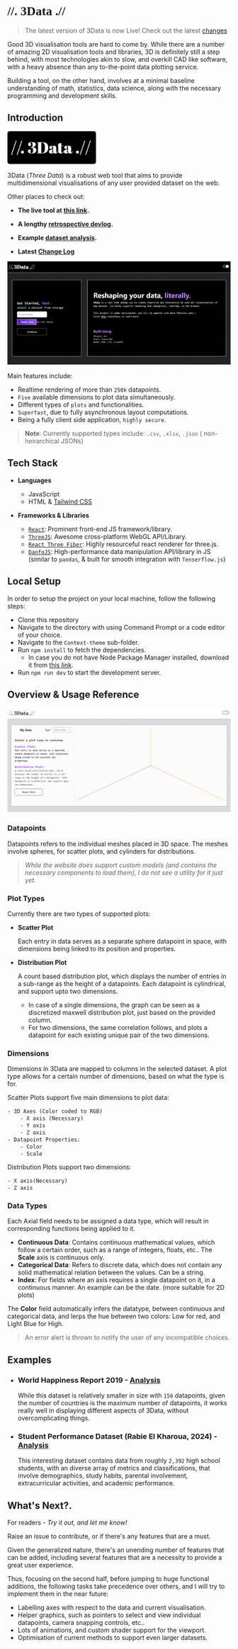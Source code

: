 # <span style = "font-weight: bold; font-family: Tahoma;"> //. 3Data .// </span>

> The latest version of 3Data is now Live! Check out the latest [changes](./README_v1.1.md)

Good 3D visualisation tools are hard to come by. While there are a number of amazing 2D visualisation tools and libraries, 3D is definitely still a step behind, with most technologies akin to slow, and overkill CAD like software, with a heavy absence than any to-the-point data plotting service.

Building a tool, on the other hand, involves at a minimal baseline understanding of math, statistics, data science, along with the necessary programming and development skills.

## Introduction

<img src="./images/logo.png" style="width: 200px; border-radius:5px">


3Data (*Three Data*) is a robust web tool that aims to provide multidimensional visualisations of any user provided dataset on the web.

Other places to check out:

- **The live tool at [this link](https://3data.netlify.app/).**

- **A lengthy [retrospective devlog](./README_long.md).**

- **Example [dataset analysis](./examples.md).**

- **Latest [Change Log](./README_v1.1.md)**

<img src="./images/01.png">

Main features include:
- Realtime rendering of more than `250k` datapoints.
- `Five` available dimensions to plot data simultaneously.
- Different types of `plots` and functionalities.
- `Superfast`, due to fully asynchronous layout computations.
- Being a fully client side application, `highly secure`. 

> **Note**: Currently supported types include: `.csv`, `.xlsx`, `.json` ( non-heirarchical JSONs)

## Tech Stack

- **Languages**
    - JavaScript 
    - HTML & [Tailwind CSS](https://tailwindcss.com/)

- **Frameworks & Libraries**
    - [`React`](https://react.dev/): Prominent front-end JS framework/library.
    - [`ThreeJS`](https://threejs.org/): Awesome cross-platform WebGL API/Library.
    - [`React Three Fiber`](https://r3f.docs.pmnd.rs/getting-started/introduction): Highly resourceful react renderer for three.js.
    - [`DanfoJS`](https://danfo.jsdata.org/): High-performance data manipulation API/library in JS (similar to `pandas`, & built for smooth integration with `Tenserflow.js`)

## Local Setup
In order to setup the project on your local machine, follow the following steps:
- Clone this repository
- Navigate to the directory with using Command Prompt or a code editor of your choice.
- Navigate to the `Context-theme` sub-folder.
- Run `npm install` to fetch the dependencies.
    - In case you do not have Node Package Manager installed, download it from [this link](https://nodejs.org/en/download/prebuilt-installer).
- Run `npm run dev` to start the development server.

## Overview & Usage Reference

<img src="./images/02.png">

### Datapoints 
Datapoints refers to the individual meshes placed in 3D space. The meshes involve spheres, for scatter plots, and cylinders for distributions. 
> *While the website does support custom models (and contains the necessary components to load them), I do not see a utility for it just yet.*

### Plot Types
Currently there are two types of supported plots:

- **Scatter Plot**
    
    Each entry in data serves as a separate sphere datapoint in space, with dimensions being linked to its position and properties.

- **Distribution Plot**

    A count based distribution plot, which displays the number of entries in a sub-range as the height of a datapoints. Each datapoint is cylindrical, and support upto two dimensions.

    - In case of a single dimensions, the graph can be seen as a discretized maxwell distribution plot, just based on the provided column.
    - For two dimensions, the same correlation follows, and plots a datapoint for each existing unique pair of the two dimensions.

### Dimensions

Dimensions in 3Data are mapped to columns in the selected dataset. A plot type allows for a certain number of dimensions, based on what the type is for.

Scatter Plots support five main dimensions to plot data:
```
- 3D Axes (Color coded to RGB)
    - X axis (Necessary)
    - Y axis
    - Z axis
- Datapoint Properties:
    - Color
    - Scale
```
Distribution Plots support two dimensions:
```
- X axis(Necessary)
- Z axis
```

### Data Types

Each Axial field needs to be assigned a data type, which will result in corresponding functions being applied to it.

- **Continuous Data**: Contains continuous mathematical values, which follow a certain order, such as a range of integers, floats, etc.. The **Scale** axis is continuous only.
- **Categorical Data**: Refers to discrete data, which does not contain any solid mathematical relation between the values. Can be a string.
- **Index**: For fields where an axis requires a single datapoint on it, in a continuous manner. An example can be the date. (more suitable for 2D plots)

The **Color** field automatically infers the datatype, between continuous and categorical data, and lerps the hue between two colors: Low for red, and Light Blue for High.

> An error alert is thrown to notify the user of any incompatible choices.

## Examples

- ### World Happiness Report 2019 - [Analysis](./examples.md#world-happiness-report-2019)
    
    While this dataset is relatively smaller in size with `156` datapoints, given the number of countries is the maximum number of datapoints, it works really well in displaying different aspects of 3Data, without overcomplicating things.
    

- ### Student Performance Dataset (Rabie El Kharoua, 2024) - [Analysis]() 

    This interesting dataset contains data from roughly `2,392` high school students, with an diverse array of metrics and classifications, that involve demographics, study habits, parental involvement, extracurricular activities, and academic performance.

## What's Next?. 

For readers - *Try it out, and let me know!*

Raise an issue to contribute, or if there's any features that are a must.

Given the generalized nature, there's an unending number of features that can be added, including several features that are a necessity to provide a great user experience.

Thus, focusing on the second half, before jumping to huge functional additions, the following tasks take precedence over others, and I will try to implement them in the near future:
- Labelling axes with respect to the data and current visualisation.
- Helper graphics, such as pointers to select and view individual datapoints, camera snapping controls, etc..
- Lots of animations, and custom shader support for the viewport.
- Optimisation of current methods to support even larger datasets.